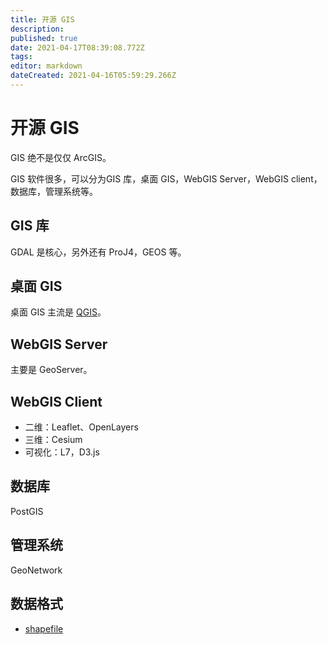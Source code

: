 ```yaml
---
title: 开源 GIS
description: 
published: true
date: 2021-04-17T08:39:08.772Z
tags: 
editor: markdown
dateCreated: 2021-04-16T05:59:29.266Z
---
```


# 开源 GIS

GIS 绝不是仅仅 ArcGIS。    

GIS 软件很多，可以分为GIS 库，桌面 GIS，WebGIS Server，WebGIS client，数据库，管理系统等。

## GIS 库

GDAL 是核心，另外还有 ProJ4，GEOS 等。

## 桌面 GIS

桌面 GIS 主流是 [QGIS](https://qgis.org/en/site/)。

## WebGIS Server

主要是 GeoServer。

## WebGIS Client

* 二维：Leaflet、OpenLayers
* 三维：Cesium
* 可视化：L7，D3.js

## 数据库

PostGIS

## 管理系统

GeoNetwork

## 数据格式

* [shapefile](http://switchfromshapefile.org/)

